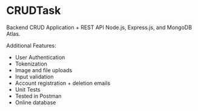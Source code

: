 # CRUDTask
Backend CRUD Application + REST API Node.js, Express.js, and MongoDB Atlas.

Additional Features:
- User Authentication
- Tokenization
- Image and file uploads
- Input validation
- Account registration + deletion emails
- Unit Tests
- Tested in Postman
- Online database
